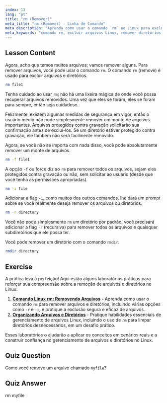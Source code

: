 ```yaml
---
index: 13
lang: "pt"
title: "rm (Remover)"
meta_title: "rm (Remover) - Linha de Comando"
meta_description: "Aprenda como usar o comando `rm` no Linux para excluir arquivos e diretórios com segurança. Entenda as opções como -f, -i, -r e rmdir. Comece sua jornada no Linux!"
meta_keywords: "comando rm, excluir arquivos Linux, remover diretórios, tutorial Linux, Linux para iniciantes, rmdir, guia Linux"
---
```


## Lesson Content

Agora, acho que temos muitos arquivos; vamos remover alguns. Para remover arquivos, você pode usar o comando `rm`. O comando `rm` (remove) é usado para excluir arquivos e diretórios.

```bash
rm file1
```

Tenha cuidado ao usar `rm`; não há uma lixeira mágica de onde você possa recuperar arquivos removidos. Uma vez que eles se foram, eles se foram para sempre, então seja cuidadoso.

Felizmente, existem algumas medidas de segurança em vigor, então o usuário médio não pode simplesmente remover um monte de arquivos importantes. Arquivos protegidos contra gravação solicitarão sua confirmação antes de excluí-los. Se um diretório estiver protegido contra gravação, ele também não será facilmente removido.

Agora, se você não se importa com nada disso, você pode absolutamente remover um monte de arquivos.

```bash
rm -f file1
```

A opção `-f` ou force diz ao `rm` para remover todos os arquivos, sejam eles protegidos contra gravação ou não, sem solicitar ao usuário (desde que você tenha as permissões apropriadas).

```bash
rm -i file
```

Adicionar a flag `-i`, como muitos dos outros comandos, lhe dará um prompt sobre se você realmente deseja remover os arquivos ou diretórios.

```bash
rm -r directory
```

Você não pode simplesmente `rm` um diretório por padrão; você precisará adicionar a flag `-r` (recursiva) para remover todos os arquivos e quaisquer subdiretórios que ele possa ter.

Você pode remover um diretório com o comando `rmdir`.

```bash
rmdir directory
```

## Exercise

A prática leva à perfeição! Aqui estão alguns laboratórios práticos para reforçar sua compreensão sobre a remoção de arquivos e diretórios no Linux:

1. **[Comando Linux rm: Removendo Arquivos](https://labex.io/pt/labs/linux-linux-rm-command-file-removing-209741)** - Aprenda como usar o comando `rm` para remover arquivos e diretórios, incluindo várias opções como `-r` e `-i`, e pratique a exclusão segura e eficaz de arquivos.
2. **[Organizando Arquivos e Diretórios](https://labex.io/pt/labs/linux-organizing-files-and-directories-387877)** - Pratique habilidades essenciais de gerenciamento de arquivos Linux, incluindo o uso de `rm` para limpar diretórios desnecessários, em um desafio prático.

Esses laboratórios o ajudarão a aplicar os conceitos em cenários reais e a construir confiança no gerenciamento de arquivos e diretórios no Linux.

## Quiz Question

Como você remove um arquivo chamado `myfile`?

## Quiz Answer

rm myfile